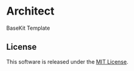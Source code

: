 Architect
=========

BaseKit Template

License
-------

This software is released under the [MIT License](http://www.opensource.org/licenses/MIT).
